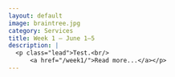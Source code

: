 ```yaml
---
layout: default
image: braintree.jpg
category: Services
title: Week 1 – June 1–5
description: |
  <p class="lead">Test.<br/>
	  <a href="/week1/">Read more...</a></p>
---
```

